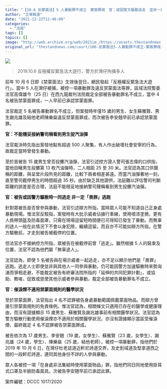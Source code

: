 ```yaml
---
title: "【10.6 反蒙面法】5 人暴動罪不成立　蒙面罪成　官：或因警方驅散逃走　並非一定「畏罪」逃跑"
author: "立場報道"
date: "2021-12-22T12:46:00"
categories:
  - "法庭"
tags: []
topics: []
image: "http://web.archive.org/web/2021im_/https://assets.thestandnews.com/media/photos/106_uIuad.png"
original_url: "thestandnews.com/court/106-反蒙面法5-人暴動罪不成立-蒙面罪成-官或因警方驅散逃走-並非一定畏罪逃跑"
---
```

![](http://web.archive.org/web/2021im_/https://assets.thestandnews.com/media/photos/106_uIuad.png)
> 2019.10.6 反極權反緊急法大遊行，警方於灣仔拘捕多人

前年 10 月 6 日即《禁蒙面法》生效後翌日，網民發起「反極權反緊急法大遊行」，當中 5 人在灣仔被捕，被控一項暴動罪及違反禁蒙面法等罪，區域法院暫委法官高偉雄今（25 日）在西九龍裁判法院裁定全部被告暴動罪名不成立，當中 4 名被告禁蒙面罪成，一人早前已承認禁蒙面罪。

法官裁定 5 名被告暴動罪名不成立，但案發時年僅15 歲的男生、女生蘇雅賢、男生謝兆雄及結他老師陳樂燊違反禁蒙面罪成，而次被告李安翹早前已承認禁蒙面罪。

**官：不能穩妥接納警司稱看到男生掟汽油彈**

法官裁決時先指出案發地點有超過 500 人聚集，有人作出破壞社會安寧的行為，故裁定當時曾發生暴動。

至於首被告 15 歲男生曾否投擲汽油彈，法官引述控方證人警司張志偉的口供指，當他目睹男生投擲第 13 枚汽油彈時，二人相距 25 至 30 米。法官認為其口供聲稱的距離，與呈堂片段所見的距離，比較下兩者相差甚遠。而當汽油彈著地一刻，直至警司截停男生的時間超過 35 秒。由於缺乏其他證供，法庭難以評估警司判斷距離的誤差是否合理，法庭不能穩妥地接納警司聲稱看到男生投擲汽油彈。

**官：被告或因警方驅散時一同逃走 非一定「畏罪」逃跑**

針對眾被告是否曾參與暴動，法官引述辯方所指，當時眾人可能不知道自己正身處暴動現場。惟法官反駁指，案發時有大批示威者佔據行車線，使用噴漆塗鴉，更有人佩帶頭盔及防毒面罩，只需在現場逗留短時間便已可得知已發生了暴動。而無辜的途人一般在此情況下不會以身犯險，繼續逗留。而且亦不可能如辯方所指，在警方驅散前，才走到被告被截停的位置。

但法官亦不接納控方所指，眾被告在被截停前曾「逃走」。雖然根據 5 人的裝束及位置，法官不認為他們屬「無辜途人」。

法官認為，即使 5 名被告與在場示威者一起逃走，亦不足以顯示他們是「畏罪」逃跑。逃走人士即使並非與其他人一同參與暴動，仍可能因警方加速驅散時來勢洶湧而爭相走避，不能裁定被告有終審法院所指的「延伸的共同犯罪計劃」，或協助、教唆、促致或慫使其他示威者參與暴動，裁定全部被告暴動罪名不成立。

**官：催淚煙不適用禁蒙面規則的醫學狀況**

至於禁蒙面罪，法官指出 4 名不認罪被告身處暴動範圍佩戴蒙面物品。而辯方曾援引禁蒙面規則的免責條例。惟法官認為，相關條文只適用已存在的醫學或健康理由，而沒有證據顯示 15 歲男生、蘇雅賢及謝兆雄事前有相關醫學狀況。法官認為警方驅散行動使用催淚煙亦不適用於相關醫學狀況，亦沒有證據顯示當區受催淚煙，最終裁定 4 名不認罪被告禁蒙面罪成。

被告依次為 17 歲男生、李安翹（19 歲，女學生）、蘇雅賢（23 歲，女學生）、謝兆雄（24 歲，學生）、陳樂燊（25 歲，結他老師），被控一項暴動罪，指他們於 2019 年 10 月 6 日，在灣仔杜老誌道近軒尼詩道交界，及史釗域道及堅拿道西之間的一段軒尼詩道，連同其他身份不詳的人參與暴動。

眾人各被控一項「在身處非法集結時使用蒙面物品」罪，指他們同日同地使用掛耳式口罩及半臉防毒面具。次被告李安翹早前已承認此罪。

案件編號：DCCC 1017/2020